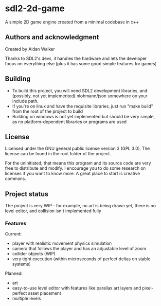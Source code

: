 # sdl2-2d-game

A simple 2D game engine created from a minimal codebase in c++

## Authors and acknowledgment

Created by Aidan Walker

Thanks to SDL2's devs, it handles the hardware and lets the developer focus on everything else (plus it has some good simple features for games)

## Building

- To build this project, you will need SDL2 development libraries, and (possibly,  not yet implemented) nlohmann/json somewhere on your include path.
- If you're on linux and have the requisite libraries, just run "make build" from the root of the project to build
- Building on windows is not yet implemented but should be very simple, as no platform-dependent libraries or programs are used

## License

Licensed under the GNU general public license version 3 (GPL 3.0). The license can be found in the root folder of the project.

For the uninitiated, that means this program and its source code are very free to distribute and modify. I encourage you to do some research on licenses if you want to know more. A great place to start is creative commons.

## Project status

The project is very WIP - for example, no art is being drawn yet, there is no level editor, and collision isn't implemented fully

### Features

Current:
- player with realistic movement physics simulation
- camera that follows the player and has an adjustable level of zoom
- collider objects (WIP)
- very tight execution (within microseconds of perfect deltas on stable systems)

Planned:
- art
- easy-to-use level editor with features like parallax art layers and pixel-perfect asset placement
- multiple levels
